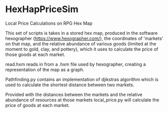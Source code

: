 # HexHapPriceSim
Local Price Calculations on RPG Hex Map

This set of scripts is takes in a stored hex map, produced in the software hexographer (https://www.hexographer.com/), the coordinates of 'markets' on that map, and the relative abundance of various goods (limited at the moment to gold, clay, and pottery), which it uses to calculate the price of those goods at each market.

read.hxm reads in from a .hxm file used by hexographer, creating a representation of the map as a graph.

Pathfinding.py contains an implementation of djikstras algorithm which is used to calculate the shortest distance between two markets.

Provided with the distances between the markets and the relative abundance of resources at those markets local_price.py will calculate the price of goods at each market.

